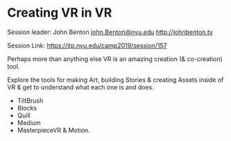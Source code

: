 
# Creating VR in VR

Session leader: John Benton
john.Benton@nyu.edu
http://johnbenton.tv

Session Link: https://itp.nyu.edu/camp2019/session/157

Perhaps more than anything else VR is an amazing creation (& co-creation) tool.

Explore the tools for making Art, building Stories & creating Assets inside of VR & get to understand what each one is and does.

   * TiltBrush
   * Blocks
   * Quill
   * Medium
   * MasterpieceVR & Motion.
